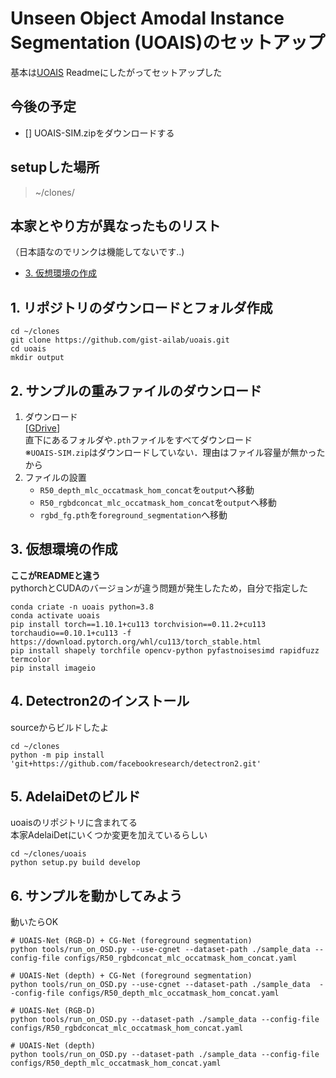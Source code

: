 # Unseen Object Amodal Instance Segmentation (UOAIS)のセットアップ  
基本は[UOAIS](https://github.com/gist-ailab/uoais)  Readmeにしたがってセットアップした

## 今後の予定
- [] UOAIS-SIM.zipをダウンロードする

## setupした場所
> ~/clones/

## 本家とやり方が異なったものリスト  
（日本語なのでリンクは機能してないです..)  
- [3. 仮想環境の作成](#3.-仮想環境の作成)

## 1. リポジトリのダウンロードとフォルダ作成
```
cd ~/clones
git clone https://github.com/gist-ailab/uoais.git
cd uoais
mkdir output
```

## 2. サンプルの重みファイルのダウンロード
1. ダウンロード  
[[GDrive](https://drive.google.com/drive/folders/1D5hHFDtgd5RnX__55MmpfOAM83qdGYf0?usp=sharing)]  
直下にあるフォルダや`.pth`ファイルをすべてダウンロード  
※`UOAIS-SIM.zip`はダウンロードしていない．理由はファイル容量が無かったから
2. ファイルの設置  
    - `R50_depth_mlc_occatmask_hom_concat`を`output`へ移動  
    - `R50_rgbdconcat_mlc_occatmask_hom_concat`を`output`へ移動　　
    - `rgbd_fg.pth`を`foreground_segmentation`へ移動  

## 3. 仮想環境の作成  
**ここがREADMEと違う**  
pythorchとCUDAのバージョンが違う問題が発生したため，自分で指定した
```
conda criate -n uoais python=3.8
conda activate uoais
pip install torch==1.10.1+cu113 torchvision==0.11.2+cu113 torchaudio==0.10.1+cu113 -f https://download.pytorch.org/whl/cu113/torch_stable.html
pip install shapely torchfile opencv-python pyfastnoisesimd rapidfuzz termcolor
pip install imageio
```

## 4. Detectron2のインストール  
sourceからビルドしたよ
```
cd ~/clones
python -m pip install 'git+https://github.com/facebookresearch/detectron2.git'
```

## 5. AdelaiDetのビルド
uoaisのリポジトリに含まれてる  
本家AdelaiDetにいくつか変更を加えているらしい  
```
cd ~/clones/uoais
python setup.py build develop 
```

## 6. サンプルを動かしてみよう
動いたらOK
```
# UOAIS-Net (RGB-D) + CG-Net (foreground segmentation)
python tools/run_on_OSD.py --use-cgnet --dataset-path ./sample_data --config-file configs/R50_rgbdconcat_mlc_occatmask_hom_concat.yaml

# UOAIS-Net (depth) + CG-Net (foreground segmentation)
python tools/run_on_OSD.py --use-cgnet --dataset-path ./sample_data  --config-file configs/R50_depth_mlc_occatmask_hom_concat.yaml

# UOAIS-Net (RGB-D)
python tools/run_on_OSD.py --dataset-path ./sample_data --config-file configs/R50_rgbdconcat_mlc_occatmask_hom_concat.yaml

# UOAIS-Net (depth)
python tools/run_on_OSD.py --dataset-path ./sample_data --config-file configs/R50_depth_mlc_occatmask_hom_concat.yaml
```